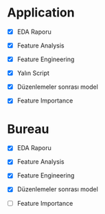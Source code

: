 # Application 

- [x] EDA Raporu
- [x] Feature Analysis
- [x] Feature Engineering
- [x] Yalın Script
- [x] Düzenlemeler sonrası model
- [x] Feature Importance



# Bureau 

- [x] EDA Raporu
- [x] Feature Analysis
- [x] Feature Engineering
- [x] Düzenlemeler sonrası model
- [ ] Feature Importance






